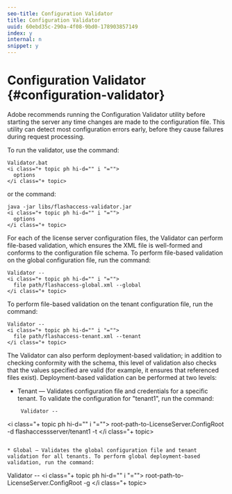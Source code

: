 ```yaml
---
seo-title: Configuration Validator
title: Configuration Validator
uuid: 60ebd35c-290a-4f08-9bd0-178903857149
index: y
internal: n
snippet: y
---
```


# Configuration Validator {#configuration-validator}

Adobe recommends running the Configuration Validator utility before starting the server any time changes are made to the configuration file. This utility can detect most configuration errors early, before they cause failures during request processing.

To run the validator, use the command:

```
Validator.bat  
<i class="+ topic ph hi-d="" i "="">
  options  
</i class="+ topic>
```

or the command:

```
java -jar libs/flashaccess-validator.jar  
<i class="+ topic ph hi-d="" i "="">
  options 
</i class="+ topic>
```

For each of the license server configuration files, the Validator can perform file-based validation, which ensures the XML file is well-formed and conforms to the configuration file schema. To perform file-based validation on the global configuration file, run the command:

```
Validator -- 
<i class="+ topic ph hi-d="" i "="">
  file path/flashaccess-global.xml --global 
</i class="+ topic>
```

To perform file-based validation on the tenant configuration file, run the command:

```
Validator -- 
<i class="+ topic ph hi-d="" i "="">
  file path/flashaccess-tenant.xml --tenant 
</i class="+ topic>
```

The Validator can also perform deployment-based validation; in addition to checking conformity with the schema, this level of validation also checks that the values specified are valid (for example, it ensures that referenced files exist). Deployment-based validation can be performed at two levels:

* Tenant — Validates configuration file and credentials for a specific tenant. To validate the configuration for "tenant1", run the command:

  ```
   Validator -- 
<i class="+ topic ph hi-d="" i "="">
  root-path-to-LicenseServer.ConfigRoot -d flashaccessserver/tenant1 -t 
</i class="+ topic>
  ```

* Global — Validates the global configuration file and tenant validation for all tenants. To perform global deployment-based validation, run the command:

  ```
   Validator -- 
<i class="+ topic ph hi-d="" i "="">
  root-path-to-LicenseServer.ConfigRoot -g 
</i class="+ topic>
  ```

